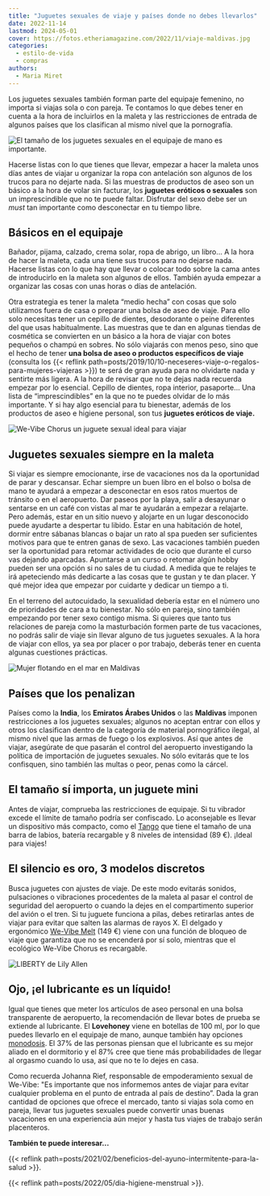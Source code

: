 ```yaml
---
title: "Juguetes sexuales de viaje y países donde no debes llevarlos"
date: 2022-11-14
lastmod: 2024-05-01
cover: https://fotos.etheriamagazine.com/2022/11/viaje-maldivas.jpg
categories: 
  - estilo-de-vida
  - compras
authors: 
  - Maria Miret
---
```


Los juguetes sexuales también forman parte del equipaje femenino, no importa si viajas 
sola o con pareja. Te contamos lo que debes tener en cuenta a la hora de incluirlos en 
la maleta y las restricciones de entrada de algunos países que los clasifican al mismo 
nivel que la pornografía. 

![El tamaño de los juguetes sexuales en el equipaje de mano es importante.](https://fotos.etheriamagazine.com/2022/11/juguetes-sexuales-viaje.jpg "El tamaño de los juguetes sexuales en el equipaje de mano es importante.")

<!-- LEGACY_UPDATED: Actualizado 5/2024 -->

Hacerse listas con lo que tienes que llevar, empezar a hacer la maleta unos días antes 
de viajar u organizar la ropa con antelación son algunos de los trucos para no dejarte 
nada. Si las muestras de productos de aseo son un básico a la hora de volar sin 
facturar, los **juguetes eróticos o sexuales** son un imprescindible que no te puede 
faltar. Disfrutar del sexo debe ser un _must_ tan importante como desconectar en tu 
tiempo libre. 

## Básicos en el equipaje

Bañador, pijama, calzado, crema solar, ropa de abrigo, un libro… A la hora de hacer la 
maleta, cada una tiene sus trucos para no dejarse nada. Hacerse listas con lo que hay 
que llevar o colocar todo sobre la cama antes de introducirlo en la maleta son algunos 
de ellos. También ayuda empezar a organizar las cosas con unas horas o días de 
antelación. 

Otra estrategia es tener la maleta “medio hecha” con cosas que solo utilizamos fuera de 
casa o preparar una bolsa de aseo de viaje. Para ello solo necesitas tener un cepillo de 
dientes, desodorante o peine diferentes del que usas habitualmente. Las muestras que te 
dan en algunas tiendas de cosmética se convierten en un básico a la hora de viajar con 
botes pequeños o champú en sobres. No sólo viajarás con menos peso, sino que el hecho de 
tener **una bolsa de aseo o productos específicos de viaje** (consulta los {{< reflink 
path=posts/2019/10/10-neceseres-viaje-o-regalos-para-mujeres-viajeras >}}) te será de 
gran ayuda para no olvidarte nada y sentirte más ligera. A la hora de revisar que no te 
dejas nada recuerda empezar por lo esencial. Cepillo de dientes, ropa interior, 
pasaporte… Una lista de “imprescindibles” en la que no te puedes olvidar de lo más 
importante. Y si hay algo esencial para tu bienestar, además de los productos de aseo e 
higiene personal, son tus **juguetes eróticos de viaje.** 

![We-Vibe Chorus un juguete sexual ideal para viajar](https://fotos.etheriamagazine.com/2022/11/We-Vibe-Chorus-pink.jpg "© We-Vibe Chorus.")

## Juguetes sexuales siempre en la maleta

Si viajar es siempre emocionante, irse de vacaciones nos da la oportunidad de parar y 
descansar. Echar siempre un buen libro en el bolso o bolsa de mano te ayudará a empezar 
a desconectar en esos ratos muertos de tránsito o en el aeropuerto. Dar paseos por la 
playa, salir a desayunar o sentarse en un café con vistas al mar te ayudarán a empezar a 
relajarte. Pero además, estar en un sitio nuevo y alojarte en un lugar desconocido puede 
ayudarte a despertar tu libido. Estar en una habitación de hotel, dormir entre sábanas 
blancas o bajar un rato al spa pueden ser suficientes motivos para que te entren ganas 
de sexo. Las vacaciones también pueden ser la oportunidad para retomar actividades de 
ocio que durante el curso vas dejando aparcadas. Apuntarse a un curso o retomar algún 
hobby pueden ser una opción si no sales de tu ciudad. A medida que te relajes te irá 
apeteciendo más dedicarte a las cosas que te gustan y te dan placer. Y qué mejor idea 
que empezar por cuidarte y dedicar un tiempo a ti. 

En el terreno del autocuidado, la sexualidad debería estar en el número uno de 
prioridades de cara a tu bienestar. No sólo en pareja, sino también empezando por tener 
sexo contigo misma. Si quieres que tanto tus relaciones de pareja como la masturbación 
formen parte de tus vacaciones, no podrás salir de viaje sin llevar alguno de tus 
juguetes sexuales. A la hora de viajar con ellos, ya sea por placer o por trabajo, 
deberás tener en cuenta algunas cuestiones prácticas. 

![Mujer flotando en el mar en Maldivas](https://fotos.etheriamagazine.com/2022/11/viaje-maldivas.jpg "Vacaciones en Maldivas. © Ishan Seefromthesky")

## Países que los penalizan

Países como la **India**, los **Emiratos Árabes Unidos** o las **Maldivas** imponen 
restricciones a los juguetes sexuales; algunos no aceptan entrar con ellos y otros los 
clasifican dentro de la categoría de material pornográfico ilegal, al mismo nivel que 
las armas de fuego o los explosivos. Así que antes de viajar, asegúrate de que pasarán 
el control del aeropuerto investigando la política de importación de juguetes sexuales. 
No sólo evitarás que te los confisquen, sino también las multas o peor, penas como la 
cárcel. 

## El tamaño sí importa, un juguete mini

Antes de viajar, comprueba las restricciones de equipaje. Si tu vibrador excede el 
límite de tamaño podría ser confiscado. Lo aconsejable es llevar un dispositivo más 
compacto, como el [Tango](https://amzn.to/3A435ab) que tiene el tamaño de una barra de 
labios, batería recargable y 8 niveles de intensidad (89 €). ¡Ideal para viajes! 

## El silencio es oro, 3 modelos discretos

Busca juguetes con ajustes de viaje. De este modo evitarás sonidos, pulsaciones o 
vibraciones procedentes de la maleta al pasar el control de seguridad del aeropuerto o 
cuando la dejes en el compartimento superior del avión o el tren. Si tu juguete funciona 
a pilas, debes retirarlas antes de viajar para evitar que salten las alarmas de rayos X. 
El delgado y ergonómico [We-Vibe Melt](https://amzn.to/3Em6pQx) (149 €) viene con una 
función de bloqueo de viaje que garantiza que no se encenderá por sí solo, mientras que 
el ecológico We-Vibe Chorus es recargable. 

![LIBERTY de Lily Allen](https://fotos.etheriamagazine.com/2022/11/Womanizer-Liberty.jpg "© LIBERTY de Lily Allen.")

## Ojo, ¡el lubricante es un líquido!

Igual que tienes que meter los artículos de aseo personal en una bolsa transparente de 
aeropuerto, la recomendación de llevar botes de prueba se extiende al lubricante. El 
**Lovehoney** viene en botellas de 100 ml, por lo que puedes llevarlo en el equipaje de 
mano, aunque también hay opciones [monodosis](https://amzn.to/3WQ8X0s). El 37% de las 
personas piensan que el lubricante es su mejor aliado en el dormitorio y el 87% cree que 
tiene más probabilidades de llegar al orgasmo cuando lo usa, así que no te lo dejes en 
casa. 

Como recuerda Johanna Rief, responsable de empoderamiento sexual de We-Vibe: "Es 
importante que nos informemos antes de viajar para evitar cualquier problema en el punto 
de entrada al país de destino”. Dada la gran cantidad de opciones que ofrece el mercado, 
tanto si viajas sola como en pareja, llevar tus juguetes sexuales puede convertir unas 
buenas vacaciones en una experiencia aún mejor y hasta tus viajes de trabajo serán 
placenteros. 

**También te puede interesar...** 

{{< reflink path=posts/2021/02/beneficios-del-ayuno-intermitente-para-la-salud >}}. 

{{< reflink path=posts/2022/05/dia-higiene-menstrual >}}.
